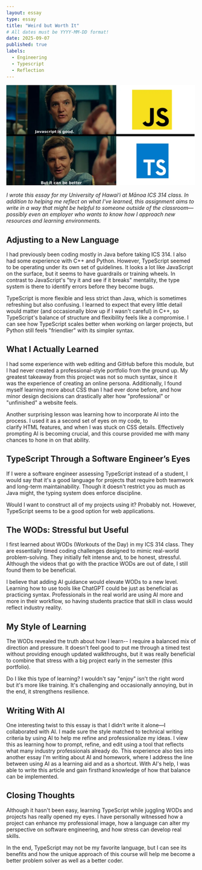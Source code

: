 ```yaml
---
layout: essay
type: essay
title: "Weird but Worth It"
# All dates must be YYYY-MM-DD format!
date: 2025-09-07
published: true
labels:
  - Engineering
  - Typescript
  - Reflection
---
```


<img width="500px" class="rounded float-start pe-4" src="../img/TypeMeme.png">

*I wrote this essay for my University of Hawaiʻi at Mānoa ICS 314 class. In addition to helping me reflect on what I've learned, this assignment aims to write in a way that might be helpful to someone outside of the classroom—possibly even an employer who wants to know how I approach new resources and learning environments.*

## Adjusting to a New Language

I had previously been coding mostly in Java before taking ICS 314. I also had some experience with C++ and Python. However, TypeScript seemed to be operating under its own set of guidelines. It looks a lot like JavaScript on the surface, but it seems to have guardrails or training wheels. In contrast to JavaScript's "try it and see if it breaks" mentality, the type system is there to identify errors before they become bugs.

TypeScript is more flexible and less strict than Java, which is sometimes refreshing but also confusing. I learned to expect that every little detail would matter (and occasionally blow up if I wasn't careful) in C++, so TypeScript's balance of structure and flexibility feels like a compromise. I can see how TypeScript scales better when working on larger projects, but Python still feels "friendlier" with its simpler syntax.

## What I Actually Learned

I had some experience with web editing and GitHub before this module, but I had never created a professional-style portfolio from the ground up. My greatest takeaway from this project was not so much syntax, since it was the experience of creating an online persona. Additionally, I found myself learning more about CSS than I had ever done before, and how minor design decisions can drastically alter how "professional" or "unfinished" a website feels.

Another surprising lesson was learning how to incorporate AI into the process. I used it as a second set of eyes on my code, to clarify HTML features, and when I was stuck on CSS details. Effectively prompting AI is becoming crucial, and this course provided me with many chances to hone in on that ability.

## TypeScript Through a Software Engineer’s Eyes

If I were a software engineer assessing TypeScript instead of a student, I would say that it's a good language for projects that require both teamwork and long-term maintainability. Though it doesn't restrict you as much as Java might, the typing system does enforce discipline. 

Would I want to construct all of my projects using it? Probably not. However, TypeScript seems to be a good option for web applications.

## The WODs: Stressful but Useful

I first learned about WODs (Workouts of the Day) in my ICS 314 class. They are essentially timed coding challenges designed to mimic real-world problem-solving. They initially felt intense and, to be honest, stressful. Although the videos that go with the practice WODs are out of date, I still found them to be beneficial.

I believe that adding AI guidance would elevate WODs to a new level. Learning how to use tools like ChatGPT could be just as beneficial as practicing syntax. Professionals in the real world are using AI more and more in their workflow, so having students practice that skill in class would reflect industry reality.

## My Style of Learning

The WODs revealed the truth about how I learn-- I require a balanced mix of direction and pressure. It doesn't feel good to put me through a timed test without providing enough updated walkthroughs, but it was really beneficial to combine that stress with a big project early in the semester (this portfolio). 

Do I like this type of learning? I wouldn't say "enjoy" isn't the right word but it's more like training. It's challenging and occasionally annoying, but in the end, it strengthens resilience.

## Writing With AI

One interesting twist to this essay is that I didn’t write it alone—I collaborated with AI. I made sure the style matched to technical writing criteria by using AI to help me refine and professionalize my ideas. I view this as learning how to prompt, refine, and edit using a tool that reflects what many industry professionals already do. This experience also ties into another essay I'm writing about AI and homework, where I address the line between using AI as a learning aid and as a shortcut. With AI's help, I was able to write this article and gain firsthand knowledge of how that balance can be implemented.

## Closing Thoughts

Although it hasn't been easy, learning TypeScript while juggling WODs and projects has really opened my eyes. I have personally witnessed how a project can enhance my professional image, how a language can alter my perspective on software engineering, and how stress can develop real skills.

In the end, TypeScript may not be my favorite language, but I can see its benefits and how the unique approach of this course will help me become a better problem solver as well as a better coder.
